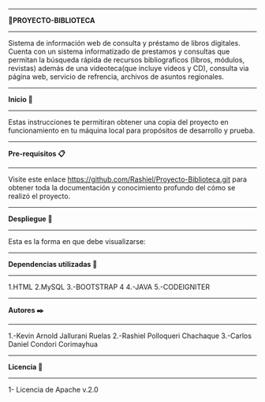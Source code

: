 *********************
**:paperclip:PROYECTO-BIBLIOTECA**
*********************
Sistema de información web de consulta y préstamo  de
libros digitales.
Cuenta con un  sistema informatizado  de  prestamos y 
consultas que permitan la búsqueda rápida de recursos
bibliograficos (libros, módulos, revistas) además  de 
una videoteca(que incluye videos y CD),  consulta via
página web,  servicio de refrencia, archivos 
de asuntos regionales.

*******************
**Inicio :memo:**
*******************
Estas instrucciones te permitiran obtener una copia del proyecto en funcionamiento en 
tu máquina local para propósitos de desarrollo y prueba.


***************************
**Pre-requisitos :clipboard:**
***************************
Visite este enlace <https://github.com/Rashiel/Proyecto-Biblioteca.git>
para obtener toda la documentación y conocimiento profundo del cómo se realizó el proyecto.


*************************
**Despliegue :file_folder:**
*************************
Esta es la forma en que debe visualizarse:


<Imagen>



*****************************************
**Dependencias utilizadas :nut_and_bolt:**
*****************************************
 1.HTML
 2.MySQL
 3.-BOOTSTRAP 4
 4.-JAVA
 5.-CODEIGNITER

*******************
 **Autores :black_nib:**
*******************
 1.-Kevin Arnold Jallurani Ruelas <kevinjallurani>
 2.-Rashiel Polloqueri Chachaque <Rashiel Polloqueri Chachaque>
 3.-Carlos Daniel Condori Corimayhua <carlosdani123>

*******************
**Licencia :pushpin:**
*******************
 1- Licencia de Apache v.2.0
